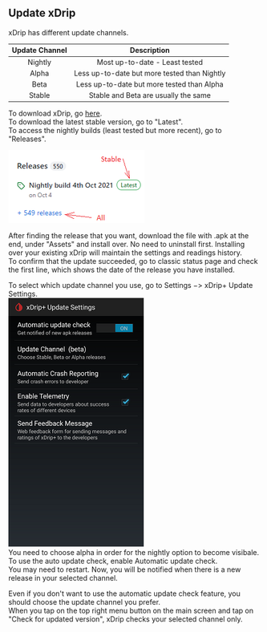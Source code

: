 ## Update xDrip  

xDrip has different update channels.  
  
| Update Channel | Description | 
|:--------------:|:-----------:|  
| Nightly        | Most up-to-date - Least tested |  
| Alpha          | Less up-to-date but more tested than Nightly | 
| Beta           | Less up-to-date but more tested than Alpha  |   
| Stable         | Stable and Beta are usually the same |  
  
  
To download xDrip, go [here](https://github.com/NightscoutFoundation/xDrip/).  
To download the latest stable version, go to "Latest".  
To access the nightly builds (least tested but more recent), go to "Releases".  
  
![](./images/Releases.png) 
  
    

After finding the release that you want, download the file with .apk at the end, under "Assets" and install over.  No need to uninstall first.  Installing over your existing xDrip will maintain the settings and readings history.  
To confirm that the update succeeded, go to classic status page and check the first line, which shows the date of the release you have installed.  

To select which update channel you use, go to Settings &#8722;> xDrip+ Update Settings.  
![](./images/auto_update.png)  
You need to choose alpha in order for the nightly option to become visibale.  
To use the auto update check, enable Automatic update check.  
You may need to restart.  Now, you will be notified when there is a new release in your selected channel.  
  
Even if you don't want to use the automatic update check feature, you should choose the update channel you prefer.  
When you tap on the top right menu button on the main screen and tap on "Check for updated version", xDrip checks your selected channel only.  
